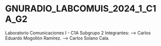 # GNURADIO_LABCOMUIS_2024_1_C1A_G2
Laboratorio Comunicaciones I - C1A Subgrupo 2
Integrantes:
--> Carlos Eduardo Mogollón Ramírez.
--> Carlos Solano Cala.
